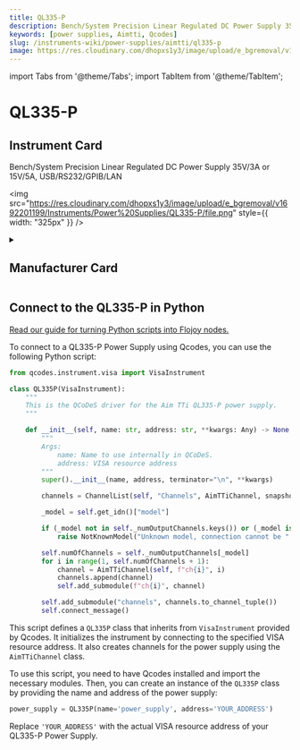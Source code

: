 ```yaml
---
title: QL335-P
description: Bench/System Precision Linear Regulated DC Power Supply 35V/3A or 15V/5A, USB/RS232/GPIB/LAN
keywords: [power supplies, Aimtti, Qcodes]
slug: /instruments-wiki/power-supplies/aimtti/ql335-p
image: https://res.cloudinary.com/dhopxs1y3/image/upload/e_bgremoval/v1692201199/Instruments/Power%20Supplies/QL335-P/file.png
---
```


import Tabs from '@theme/Tabs';
import TabItem from '@theme/TabItem';

# QL335-P

## Instrument Card

<div className="flex">

<div>

Bench/System Precision Linear Regulated DC Power Supply 35V/3A or 15V/5A, USB/RS232/GPIB/LAN

</div>

<img src="https://res.cloudinary.com/dhopxs1y3/image/upload/e_bgremoval/v1692201199/Instruments/Power%20Supplies/QL335-P/file.png" style={{ width: "325px" }} />

</div>

<details>
<summary><h2>Manufacturer Card</h2></summary>

<img src="https://res.cloudinary.com/dhopxs1y3/image/upload/e_bgremoval/v1692125963/Instruments/Vendor%20Logos/Aimtti.png" style={{ width: "100%", height: "200px",objectFit: "cover" }} />

TTi (Thurlby Thandar Instruments) is a leading manufacturer of electronic test and measurement instruments. These products are sold throughout the world via carefully selected distributors and agents in each country. We are located in Huntingdon near to the famous university city of Cambridge, within one of the high technology areas of the United Kingdom. <a href="https://www.aimtti.com/">Website</a>.

<ul>
  <li>Headquarters: UK</li>
  <li>Yearly Revenue (millions, USD): 9000.0</li>
</ul>
</details>

## Connect to the QL335-P in Python

[Read our guide for turning Python scripts into Flojoy nodes.](https://docs.flojoy.ai/custom-nodes/creating-custom-node/)


<Tabs>
<TabItem value="Qcodes" label="Qcodes">

To connect to a QL335-P Power Supply using Qcodes, you can use the following Python script:

```python
from qcodes.instrument.visa import VisaInstrument

class QL335P(VisaInstrument):
    """
    This is the QCoDeS driver for the Aim TTi QL335-P power supply.
    """

    def __init__(self, name: str, address: str, **kwargs: Any) -> None:
        """
        Args:
            name: Name to use internally in QCoDeS.
            address: VISA resource address
        """
        super().__init__(name, address, terminator="\n", **kwargs)

        channels = ChannelList(self, "Channels", AimTTiChannel, snapshotable=False)

        _model = self.get_idn()["model"]

        if (_model not in self._numOutputChannels.keys()) or (_model is None):
            raise NotKnownModel("Unknown model, connection cannot be " "established.")

        self.numOfChannels = self._numOutputChannels[_model]
        for i in range(1, self.numOfChannels + 1):
            channel = AimTTiChannel(self, f"ch{i}", i)
            channels.append(channel)
            self.add_submodule(f"ch{i}", channel)

        self.add_submodule("channels", channels.to_channel_tuple())
        self.connect_message()
```

This script defines a `QL335P` class that inherits from `VisaInstrument` provided by Qcodes. It initializes the instrument by connecting to the specified VISA resource address. It also creates channels for the power supply using the `AimTTiChannel` class.

To use this script, you need to have Qcodes installed and import the necessary modules. Then, you can create an instance of the `QL335P` class by providing the name and address of the power supply:

```python
power_supply = QL335P(name='power_supply', address='YOUR_ADDRESS')
```

Replace `'YOUR_ADDRESS'` with the actual VISA resource address of your QL335-P Power Supply.

</TabItem>
</Tabs>